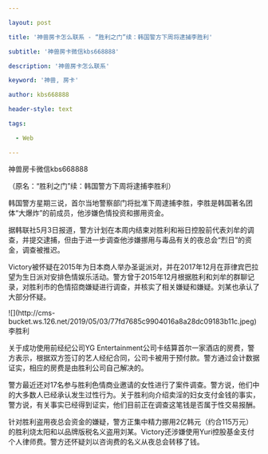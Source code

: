 ---
layout: post
title: '神兽房卡怎么联系 - “胜利之门”续：韩国警方下周将逮捕李胜利'
subtitle: '神兽房卡微信kbs668888'
description: '神兽房卡怎么联系'
keyword: '神兽, 房卡'
author: kbs668888
header-style: text
tags:
  - Web
---
神兽房卡微信kbs668888

（原名：“胜利之门”续：韩国警方下周将逮捕李胜利）

韩国警方星期三说，首尔当地警察部门将批准下周逮捕李胜，李胜是韩国著名团体“大爆炸”的前成员，他涉嫌色情投资和挪用资金。

据韩联社5月3日报道，警方计划在本周内结束对胜利和裕日控股前代表刘牟的调查，并提交逮捕，但由于进一步调查他涉嫌挪用与毒品有关的夜总会“烈日”的资金，调查被推迟。

Victory被怀疑在2015年为日本商人举办圣诞派对，并在2017年12月在菲律宾巴拉望为生日派对安排色情娱乐活动。警方曾于2015年12月根据胜利和刘牟的群聊记录，对胜利市的色情招商嫌疑进行调查，并核实了相关嫌疑和嫌疑。刘某也承认了大部分怀疑。

![](http://cms-
bucket.ws.126.net/2019/05/03/77fd7685c9904016a8a28dc09183b11c.jpeg)李胜利

关于成功使用前经纪公司YG
Entertainment公司卡结算首尔一家酒店的房费，警方表示，根据双方签订的艺人经纪合同，公司卡被用于预付款。警方通过会计数据证实，相应的房费是由胜利公司自己解决的。

警方最近还对17名参与胜利色情商业邀请的女性进行了案件调查。警方说，他们中的大多数人已经承认发生过性行为。关于胜利向介绍卖淫的妇女支付金钱的事实，警方说，有关事实已经得到证实，他们目前正在调查这笔钱是否属于性交易报酬。

针对胜利盗用夜总会资金的嫌疑，警方正集中精力挪用2亿韩元（约合115万元）的胜利烧太阳和以品牌版税名义盗用刘某。Victory还涉嫌使用Yuri控股基金支付个人律师费。警方还怀疑刘以咨询费的名义从夜总会转移了钱。

